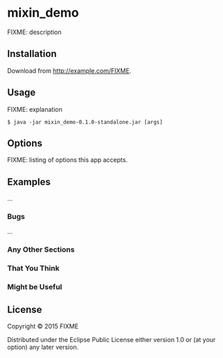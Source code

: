 # mixin_demo

FIXME: description

## Installation

Download from http://example.com/FIXME.

## Usage

FIXME: explanation

    $ java -jar mixin_demo-0.1.0-standalone.jar [args]

## Options

FIXME: listing of options this app accepts.

## Examples

...

### Bugs

...

### Any Other Sections
### That You Think
### Might be Useful

## License

Copyright © 2015 FIXME

Distributed under the Eclipse Public License either version 1.0 or (at
your option) any later version.

